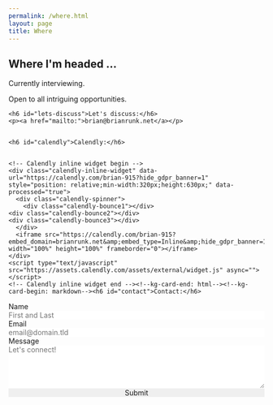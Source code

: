 ```yaml
---
permalink: /where.html
layout: page
title: Where
---
```


<article class="content">
  <h1 class="content-title">Where I'm headed ...</h1>
  <section class="content-body load-external-scripts">
    <p>Currently interviewing.</p>
    <p>Open to all intriguing opportunities.</p>

    <h6 id="lets-discuss">Let's discuss:</h6>
    <p><a href="mailto:">brian@brianrunk.net</a></p>


    <h6 id="calendly">Calendly:</h6>


    <!-- Calendly inline widget begin -->
    <div class="calendly-inline-widget" data-url="https://calendly.com/brian-915?hide_gdpr_banner=1" style="position: relative;min-width:320px;height:630px;" data-processed="true">
      <div class="calendly-spinner">
        <div class="calendly-bounce1"></div>
	<div class="calendly-bounce2"></div>
	<div class="calendly-bounce3"></div>
      </div>
      <iframe src="https://calendly.com/brian-915?embed_domain=brianrunk.net&amp;embed_type=Inline&amp;hide_gdpr_banner=1" width="100%" height="100%" frameborder="0"></iframe>
    </div>
    <script type="text/javascript" src="https://assets.calendly.com/assets/external/widget.js" async=""></script>
    <!-- Calendly inline widget end --><!--kg-card-end: html--><!--kg-card-begin: markdown--><h6 id="contact">Contact:</h6>

   <form id="fs-frm" name="simple-contact-form" accept-charset="utf-8" action="https://formspree.io/f/meqdlgky" method="post">
     <fieldset id="fs-frm-inputs">
       <label for="full-name">Name</label>
       <input type="text" name="name" id="full-name" placeholder="First and Last" required="">
       <label for="email-address">Email</label>
       <input type="email" name="_replyto" id="email-address" placeholder="email@domain.tld" required="">
       <label for="message">Message</label>
       <textarea rows="5" name="message" id="message" placeholder="Let's connect!" required=""></textarea>
       <input type="hidden" name="_subject" id="email-subject" value="Brian Runk .Net Contact Form Message">
       <div data-lastpass-icon-root="true" style="position: relative !important; height: 0px !important; width: 0px !important; float: left !important;"></div>
    </fieldset>
    <input type="submit" value="Submit">
    </form>
    <style>/* reset */
				  #fs-frm input,
				  #fs-frm select,
				  #fs-frm textarea,
				  #fs-frm fieldset,
				  #fs-frm optgroup,
				  #fs-frm label,
				  #fs-frm #card-element:disabled {
				    font-family: inherit;
				    font-size: 100%;
				    color: inherit;
				    border: none;
				    border-radius: 0;
				    display: block;
				    width: 100%;
				    padding: 0;
				    margin: 0;
				    -webkit-appearance: none;
				    -moz-appearance: none;
				  }


				/* border, padding, margin, width */
				#fs-frm input,						
				#fs-frm select,
				#fs-frm textarea,
				#fs-frm #card-element {
				  border: 1px solid rgba(0,0,0,0.2);
				  background-color: rgba(255,255,255,0.9);
				  padding: .75em 1rem;
				  margin-bottom: 1.5rem;
				}
				#fs-frm input:focus,
				#fs-frm select:focus,
				#fs-frm textarea:focus {
	 			  background-color: white;
	    			  outline-style: solid;
	      			  outline-width: thin;
	        		  outline-color: gray;
		  		  outline-offset: -1px;
		  		}
		  		#fs-frm [type="text"],
		  		#fs-frm [type="email"] {
		    		  width: 100%;
		    		}
				#fs-frm [type="button"],
		    		#fs-frm [type="submit"],
		    		#fs-frm [type="reset"] {
		      		  width: auto;
		        	  cursor: pointer;
			  	  -webkit-appearance: button;
			    	  -moz-appearance: button;
			      	  appearance: button;
			        }
				#fs-frm [type="button"]:focus,
			      	#fs-frm [type="submit"]:focus,
			      	#fs-frm [type="reset"]:focus {
			          outline: none;
				}
				#fs-frm [type="submit"],
				#fs-frm [type="reset"] {
				  margin-bottom: 0;
				}
				#fs-frm select {
				  text-transform: none;
				}
    </style>

    </section>
</article>